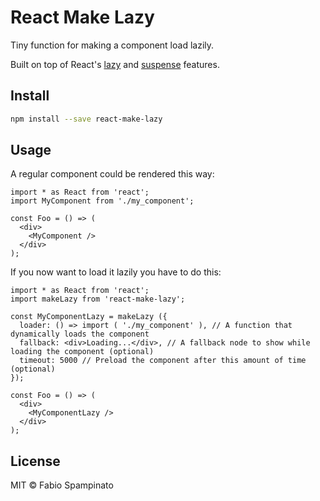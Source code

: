 # React Make Lazy

Tiny function for making a component load lazily.

Built on top of React's [lazy](https://reactjs.org/docs/code-splitting.html#reactlazy) and [suspense](https://reactjs.org/docs/code-splitting.html#suspense) features.

## Install

```sh
npm install --save react-make-lazy
```

## Usage

A regular component could be rendered this way:

```tsx
import * as React from 'react';
import MyComponent from './my_component';

const Foo = () => (
  <div>
    <MyComponent />
  </div>
);
```

If you now want to load it lazily you have to do this:

```tsx
import * as React from 'react';
import makeLazy from 'react-make-lazy';

const MyComponentLazy = makeLazy ({
  loader: () => import ( './my_component' ), // A function that dynamically loads the component
  fallback: <div>Loading...</div>, // A fallback node to show while loading the component (optional)
  timeout: 5000 // Preload the component after this amount of time (optional)
});

const Foo = () => (
  <div>
    <MyComponentLazy />
  </div>
);
```

## License

MIT © Fabio Spampinato
